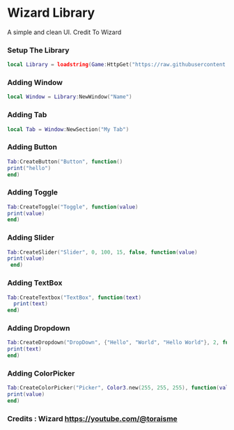 # Wizard Library
A simple and clean UI.
Credit To Wizard
### Setup The Library
```lua
local Library = loadstring(Game:HttpGet("https://raw.githubusercontent.com/bloodball/-back-ups-for-libs/main/wizard"))()
```



### Adding Window
```lua
local Window = Library:NewWindow("Name")
```



### Adding Tab
```lua
local Tab = Window:NewSection("My Tab")
```



### Adding Button
```lua
Tab:CreateButton("Button", function()
print("hello")
end)
```




### Adding Toggle
```lua
Tab:CreateToggle("Toggle", function(value)
print(value)
end)
```




### Adding Slider
```lua
Tab:CreateSlider("Slider", 0, 100, 15, false, function(value)
print(value)
 end)
```





### Adding TextBox
```lua
Tab:CreateTextbox("TextBox", function(text)
  print(text)
end)
```





### Adding Dropdown
```lua
Tab:CreateDropdown("DropDown", {"Hello", "World", "Hello World"}, 2, function(text)
print(text)
end)
```





### Adding ColorPicker
```lua
Tab:CreateColorPicker("Picker", Color3.new(255, 255, 255), function(value)
print(value)
end)
```




### Credits : Wizard  https://youtube.com/@toraisme
